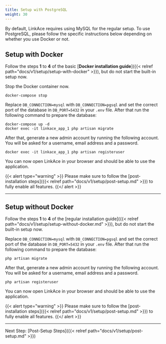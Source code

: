 ```yaml
---
title: Setup with PostgreSQL
weight: 30
---
```


By default, LinkAce requires using MySQL for the regular setup. To use PostgreSQL, please follow the specific instructions below depending on whether you use Docker or not.


## Setup with Docker

Follow the steps **1** to **4** of the basic [**Docker installation guide**]({{< relref path="docs/v1/setup/setup-with-docker" >}}), but do not start the built-in setup now.

Stop the Docker container now.

```
docker-compose stop
```

Replace `DB_CONNECTION=mysql` with `DB_CONNECTION=pgsql` and set the correct port of the database in `DB_PORT=5432`  in your `.env` file.
After that run the following command to prepare the database:

```
docker-compose up -d
docker exec -it linkace_app_1 php artisan migrate
```

After that, generate a new admin account by running the following account. You will be asked for a username, email address and a password.

```
docker exec -it linkace_app_1 php artisan registeruser
```

You can now open LinkAce in your browser and should be able to use the application.

{{< alert type="warning" >}}
Please make sure to follow the [post-installation steps]({{< relref path="docs/v1/setup/post-setup.md" >}}) to fully enable all features.
{{</ alert >}}


---


## Setup without Docker

Follow the steps **1** to **4** of the [regular installation guide]({{< relref path="docs/v1/setup/setup-without-docker.md" >}}), but do not start the built-in setup now.

Replace `DB_CONNECTION=mysql` with `DB_CONNECTION=pgsql` and set the correct port of the database in `DB_PORT=5432`  in your `.env` file.
After that run the following command to prepare the database:

```
php artisan migrate
```

After that, generate a new admin account by running the following account. You will be asked for a username, email address and a password.

```
php artisan registeruser
```

You can now open LinkAce in your browser and should be able to use the application.

{{< alert type="warning" >}}
Please make sure to follow the [post-installation steps]({{< relref path="docs/v1/setup/post-setup.md" >}}) to fully enable all features.
{{</ alert >}}

---

Next Step: [Post-Setup Steps]({{< relref path="docs/v1/setup/post-setup.md" >}})
